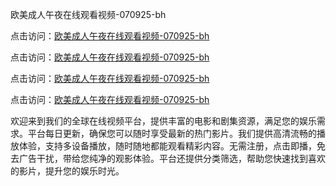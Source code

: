 欧美成人午夜在线观看视频-070925-bh

点击访问：<a href="https://heiliaoxwd5i8.pages.dev">欧美成人午夜在线观看视频-070925-bh</a>

点击访问：<a href="https://heiliaowt0d7p.pages.dev">欧美成人午夜在线观看视频-070925-bh</a>

点击访问：<a href="https://heiliaoga6s9v.pages.dev">欧美成人午夜在线观看视频-070925-bh</a>

点击访问：<a href="https://heiliaoow5kzm.pages.dev">欧美成人午夜在线观看视频-070925-bh</a>

欢迎来到我们的全球在线视频平台，提供丰富的电影和剧集资源，满足您的娱乐需求。平台每日更新，确保您可以随时享受最新的热门影片。我们提供高清流畅的播放体验，支持多设备播放，随时随地都能观看精彩内容。无需注册，点击即播，免去广告干扰，带给您纯净的观影体验。平台还提供分类筛选，帮助您快速找到喜欢的影片，提升您的娱乐时光。

<span style="display:none;">[Canonical link](https://github.com/dungchetnha20250709/viv8 ）</span>

